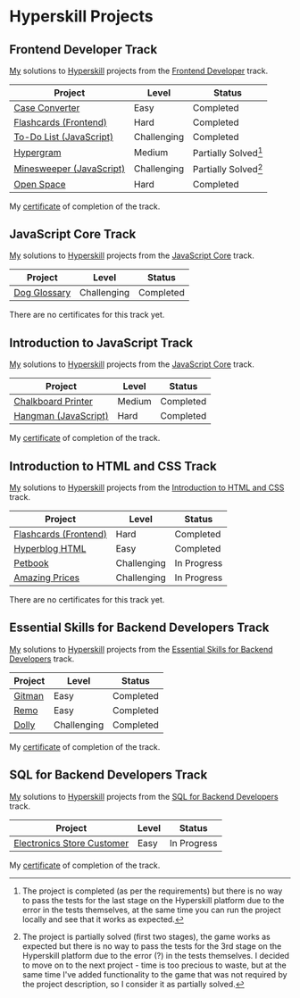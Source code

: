 # Hyperskill Projects

## Frontend Developer Track

[My](https://hyperskill.org/profile/7889902) solutions to [Hyperskill](https://hyperskill.org) projects from the [Frontend Developer](https://hyperskill.org/tracks/5) track.

| Project                                      | Level       | Status               |
| -------------------------------------------- | ----------- | -------------------- |
| [Case Converter](./01_case_converter)        | Easy        | Completed            |
| [Flashcards (Frontend)](./02_flashcards)     | Hard        | Completed            |
| [To-Do List (JavaScript)](./03_todo_list)    | Challenging | Completed            |
| [Hypergram](./04_hypergram)                  | Medium      | Partially Solved[^1] |
| [Minesweeper (JavaScript)](./05_minesweeper) | Challenging | Partially Solved[^2] |
| [Open Space](./06_open_space)                | Hard        | Completed            |

[^1]: The project is completed (as per the requirements) but there is no way to pass the tests for the last stage on the Hyperskill platform due to the error in the tests themselves, at the same time you can run the project locally and see that it works as expected.
[^2]: The project is partially solved (first two stages), the game works as expected but there is no way to pass the tests for the 3rd stage on the Hyperskill platform due to the error (?) in the tests themselves. I decided to move on to the next project - time is too precious to waste, but at the same time I've added functionality to the game that was not required by the project description, so I consider it as partially solved.

My [certificate](https://hyperskill.org/certificates/062a6479-a287-4220-9f0a-312d10233c68.pdf) of completion of the track.

## JavaScript Core Track

[My](https://hyperskill.org/profile/7889902) solutions to [Hyperskill](https://hyperskill.org) projects from the [JavaScript Core](https://hyperskill.org/tracks/65) track.

| Project                           | Level       | Status    |
| --------------------------------- | ----------- | --------- |
| [Dog Glossary](./07_dog_glossary) | Challenging | Completed |

There are no certificates for this track yet.

## Introduction to JavaScript Track

[My](https://hyperskill.org/profile/7889902) solutions to [Hyperskill](https://hyperskill.org) projects from the [JavaScript Core](https://hyperskill.org/tracks/32) track.

| Project                                       | Level  | Status    |
| --------------------------------------------- | ------ | --------- |
| [Chalkboard Printer](./08_chalkboard_printer) | Medium | Completed |
| [Hangman (JavaScript)](./09_hangman)          | Hard   | Completed |

My [certificate](https://hyperskill.org/certificates/e4756834-a763-4bf1-9cf4-3e1cb141ca51.pdf) of completion of the track.

## Introduction to HTML and CSS Track

[My](https://hyperskill.org/profile/7889902) solutions to [Hyperskill](https://hyperskill.org) projects from the [Introduction to HTML and CSS](https://hyperskill.org/tracks/34) track.

| Project                                  | Level       | Status      |
| ---------------------------------------- | ----------- | ----------- |
| [Flashcards (Frontend)](./02_flashcards) | Hard        | Completed   |
| [Hyperblog HTML](./10_hyperblog_html)    | Easy        | Completed   |
| [Petbook](./11_petbook)                  | Challenging | In Progress |
| [Amazing Prices](./12_amazing_prices)    | Challenging | In Progress |

There are no certificates for this track yet.

## Essential Skills for Backend Developers Track

[My](https://hyperskill.org/profile/7889902) solutions to [Hyperskill](https://hyperskill.org) projects from the [Essential Skills for Backend Developers](https://hyperskill.org/tracks/50) track.

| Project               | Level       | Status    |
| --------------------- | ----------- | --------- |
| [Gitman](./13_gitman) | Easy        | Completed |
| [Remo](./14_remo)     | Easy        | Completed |
| [Dolly](./15_dolly)   | Challenging | Completed |

My [certificate](https://hyperskill.org/certificates/2d7f557a-0541-4721-92a5-d1d35c1c2033.pdf) of completion of the track.

## SQL for Backend Developers Track

[My](https://hyperskill.org/profile/7889902) solutions to [Hyperskill](https://hyperskill.org) projects from the [SQL for Backend Developers](https://hyperskill.org/tracks/40) track.

| Project                                                       | Level | Status      |
| ------------------------------------------------------------- | ----- | ----------- |
| [Electronics Store Customer](./16_electronics_store_customer) | Easy  | In Progress |

My [certificate](TODO:) of completion of the track.
